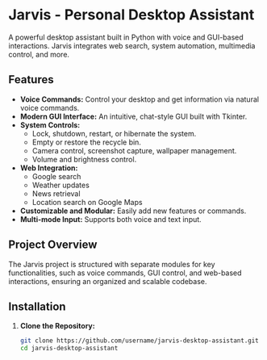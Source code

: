 # Jarvis - Personal Desktop Assistant

A powerful desktop assistant built in Python with voice and GUI-based interactions. Jarvis integrates web search, system automation, multimedia control, and more.

## Features

- **Voice Commands:** Control your desktop and get information via natural voice commands.
- **Modern GUI Interface:** An intuitive, chat-style GUI built with Tkinter.
- **System Controls:**
  - Lock, shutdown, restart, or hibernate the system.
  - Empty or restore the recycle bin.
  - Camera control, screenshot capture, wallpaper management.
  - Volume and brightness control.
- **Web Integration:**
  - Google search
  - Weather updates
  - News retrieval
  - Location search on Google Maps
- **Customizable and Modular:** Easily add new features or commands.
- **Multi-mode Input:** Supports both voice and text input.

## Project Overview

The Jarvis project is structured with separate modules for key functionalities, such as voice commands, GUI control, and web-based interactions, ensuring an organized and scalable codebase.

## Installation

1. **Clone the Repository:**
   ```bash
   git clone https://github.com/username/jarvis-desktop-assistant.git
   cd jarvis-desktop-assistant
